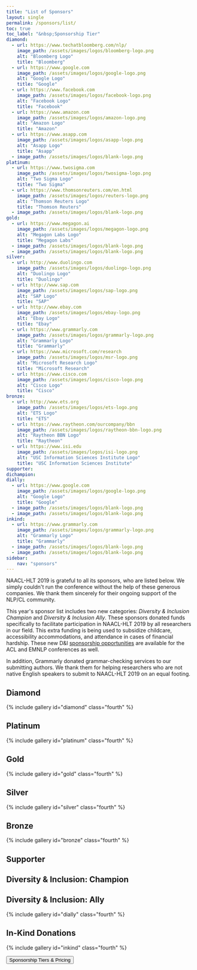 ```yaml
---
title: "List of Sponsors"
layout: single
permalink: /sponsors/list/
toc: true
toc_label: "&nbsp;Sponsorship Tier"
diamond:
  - url: https://www.techatbloomberg.com/nlp/
    image_path: /assets/images/logos/bloomberg-logo.png
    alt: "Bloomberg Logo"
    title: "Bloomberg"
  - url: https://www.google.com
    image_path: /assets/images/logos/google-logo.png
    alt: "Google Logo"
    title: "Google"
  - url: https://www.facebook.com
    image_path: /assets/images/logos/facebook-logo.png
    alt: "Facebook Logo"
    title: "Facebook"
  - url: https://www.amazon.com
    image_path: /assets/images/logos/amazon-logo.png
    alt: "Amazon Logo"
    title: "Amazon"
  - url: https://www.asapp.com
    image_path: /assets/images/logos/asapp-logo.png
    alt: "Asapp Logo"
    title: "Asapp"
  - image_path: /assets/images/logos/blank-logo.png
platinum:
  - url: https://www.twosigma.com
    image_path: /assets/images/logos/twosigma-logo.png
    alt: "Two Sigma Logo"
    title: "Two Sigma"
  - url: https://www.thomsonreuters.com/en.html
    image_path: /assets/images/logos/reuters-logo.png
    alt: "Thomson Reuters Logo"
    title: "Thomson Reuters"
  - image_path: /assets/images/logos/blank-logo.png
gold:
  - url: https://www.megagon.ai
    image_path: /assets/images/logos/megagon-logo.png
    alt: "Megagon Labs Logo"
    title: "Megagon Labs"
  - image_path: /assets/images/logos/blank-logo.png
  - image_path: /assets/images/logos/blank-logo.png
silver:
  - url: http://www.duolingo.com
    image_path: /assets/images/logos/duolingo-logo.png
    alt: "Duolingo Logo"
    title: "Duolingo"
  - url: http://www.sap.com
    image_path: /assets/images/logos/sap-logo.png
    alt: "SAP Logo"
    title: "SAP"
  - url: http://www.ebay.com
    image_path: /assets/images/logos/ebay-logo.png
    alt: "Ebay Logo"
    title: "Ebay"
  - url: https://www.grammarly.com
    image_path: /assets/images/logos/grammarly-logo.png
    alt: "Grammarly Logo"
    title: "Grammarly"
  - url: https://www.microsoft.com/research
    image_path: /assets/images/logos/msr-logo.png
    alt: "Microsoft Research Logo"
    title: "Microsoft Research"
  - url: https://www.cisco.com
    image_path: /assets/images/logos/cisco-logo.png
    alt: "Cisco Logo"
    title: "Cisco"
bronze:
  - url: http://www.ets.org
    image_path: /assets/images/logos/ets-logo.png
    alt: "ETS Logo"
    title: "ETS"
  - url: https://www.raytheon.com/ourcompany/bbn
    image_path: /assets/images/logos/raytheon-bbn-logo.png
    alt: "Raytheon BBN Logo"
    title: "Raytheon"
  - url: https://www.isi.edu
    image_path: /assets/images/logos/isi-logo.png
    alt: "USC Information Sciences Institute Logo"
    title: "USC Information Sciences Institute"
supporter:
dichampion:
dially:
  - url: https://www.google.com
    image_path: /assets/images/logos/google-logo.png
    alt: "Google Logo"
    title: "Google"
  - image_path: /assets/images/logos/blank-logo.png
  - image_path: /assets/images/logos/blank-logo.png
inkind:
  - url: https://www.grammarly.com
    image_path: /assets/images/logos/grammarly-logo.png
    alt: "Grammarly Logo"
    title: "Grammarly"
  - image_path: /assets/images/logos/blank-logo.png
  - image_path: /assets/images/logos/blank-logo.png
sidebar: 
    nav: "sponsors"
---
```


NAACL-HLT 2019 is grateful to all its sponsors, who are listed below.  We simply couldn't run the conference without the help of these generous companies. We thank them sincerely for their ongoing support of the NLP/CL community.

This year's sponsor list includes two new categories: *Diversity & Inclusion Champion* and *Diversity & Inclusion Ally*.  These sponsors donated funds specifically to facilitate participation in NAACL-HLT 2019 by all researchers in our field.  This extra funding is being used to subsidize childcare, accessibility accommodations, and attendance in cases of financial hardship. These new D&I [sponsorship opportunities](/sponsors/benefits) are available for the ACL and EMNLP conferences as well.

In addition, Grammarly donated grammar-checking services to our submitting authors.  We thank them for helping researchers who are not native English speakers to submit to NAACL-HLT 2019 on an equal footing.

## Diamond

{% include gallery id="diamond" class="fourth" %}

## Platinum

{% include gallery id="platinum" class="fourth" %}

## Gold

{% include gallery id="gold" class="fourth" %}

## Silver

{% include gallery id="silver" class="fourth" %}

## Bronze

{% include gallery id="bronze" class="fourth" %}

## Supporter

<!-- {% include gallery id="supporter" class="fourth" %} -->

## Diversity &amp; Inclusion: Champion

<!-- {% include gallery id="dichampion" class="fourth" %} -->

## Diversity &amp; Inclusion: Ally

{% include gallery id="dially" class="fourth" %}

## In-Kind Donations

{% include gallery id="inkind" class="fourth" %}

<div class="text-center"> 
<a href="/sponsors/benefits/"><button class="btn btn--large btn--inverse">Sponsorship Tiers &amp; Pricing</button></a>
</div>
<br/>
